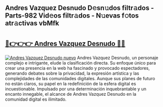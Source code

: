 ## Andres Vazquez Desnudo D𝚎sn𝚞dos filtr𝚊dos - Parts-982 Vid𝚎os filtr𝚊dos - N𝚞evas f𝚘tos atr𝚊ctivas vbMfk

# <h2><a href="http://mbbzz26.tromn.icu/?c=Andres+Vazquez+Desnudo">🔗👉👉👉 Andres Vazquez Desnudo 🔗🔗</a></h2>

[![Andres Vazquez Desnudo nuevo](https://i.imgur.com/pEAQMta.gif)](http://mbbzz26.tromn.icu/?c=Andres+Vazquez+Desnudo)
Andres Vazquez Desnudo, un personaje complejo e intrigante, elude la clasificación directa. Su enfoque único para crear una presencia en la web ha fascinado y provocado espectadores, generando debates sobre la privacidad, la expresión artística y las complejidades de las comunidades digitales. Aunque sus planes de futuro no están claros, su papel en la redefinición de la esfera digital es incuestionable. Impulsado por una determinación inquebrantable y un encanto innegable, el alcance de Andres Vazquez Desnudo en la comunidad digital es ilimitado.
